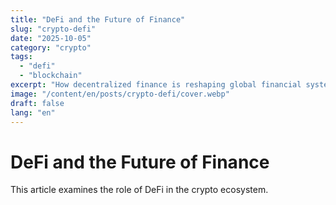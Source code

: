 ```yaml
---
title: "DeFi and the Future of Finance"
slug: "crypto-defi"
date: "2025-10-05"
category: "crypto"
tags:
  - "defi"
  - "blockchain"
excerpt: "How decentralized finance is reshaping global financial systems."
image: "/content/en/posts/crypto-defi/cover.webp"
draft: false
lang: "en"
---
```


# DeFi and the Future of Finance

This article examines the role of DeFi in the crypto ecosystem.
